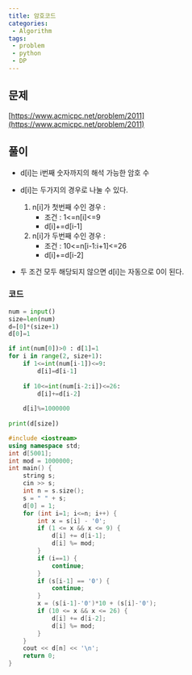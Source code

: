 ```yaml
---
title: 암호코드
categories:
 - Algorithm
tags:
 - problem
 - python
 - DP
---
```


## 문제

[https://www.acmicpc.net/problem/2011](https://www.acmicpc.net/problem/2011)


## 풀이

- d[i]는 i번째 숫자까지의 해석 가능한 암호 수
- d[i]는 두가지의 경우로 나눌 수 있다.
    1. n[i]가 첫번째 수인 경우 : 
        - 조건 : 1<=n[i]<=9
        - d[i]+=d[i-1]
    2. n[i]가 두번째 수인 경우 : 
        - 조건 : 10<=n[i-1:i+1]<=26
        - d[i]+=d[i-2]

- 두 조건 모두 해당되지 않으면 d[i]는 자동으로 0이 된다.

### 코드

```python
num = input()
size=len(num)
d=[0]*(size+1)
d[0]=1

if int(num[0])>0 : d[1]=1
for i in range(2, size+1):
    if 1<=int(num[i-1])<=9:
        d[i]=d[i-1]
        
    if 10<=int(num[i-2:i])<=26:
        d[i]+=d[i-2]
        
    d[i]%=1000000
        
print(d[size])
```


```c++
#include <iostream>
using namespace std;
int d[5001];
int mod = 1000000;
int main() {
    string s;
    cin >> s;
    int n = s.size();
    s = " " + s;
    d[0] = 1;
    for (int i=1; i<=n; i++) {
        int x = s[i] - '0';
        if (1 <= x && x <= 9) {
            d[i] += d[i-1];
            d[i] %= mod;
        }
        if (i==1) {
            continue;
        }
        if (s[i-1] == '0') {
            continue;
        }
        x = (s[i-1]-'0')*10 + (s[i]-'0');
        if (10 <= x && x <= 26) {
            d[i] += d[i-2];
            d[i] %= mod;
        }
    }
    cout << d[n] << '\n';
    return 0;
}
```